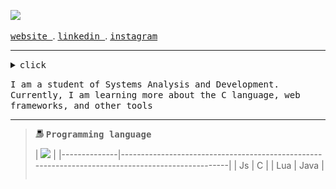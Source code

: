 ![](https://readme-typing-svg.demolab.com?font=Fira+Code&pause=1000&color=EDEDED&random=false&width=435&lines=Hello,+my+name+is+Guilherme!)

<samp><a href="">website </a></samp>. <samp><a href=""> linkedin </a></samp>. <samp><a href=""> instagram</a></samp>

 <hr>

<details><summary><samp>click </samp></summary>
  
```rust
public class Main {
    public static void main(String[] args) {
        System.out.println("Welcome!");
    }
}

```
<br>




</details>


<samp>I am a student of Systems Analysis and Development. Currently, I am learning more about the C language, web frameworks, and other tools</samp>

<hr>

<blockquote>
 <img width="13" src="my_computer_animated_commission_by_wrim_d5iuujc.gif"> <samp><b>Programming language</b></samp><br>

  <table>

| ![](https://img.shields.io/badge/Code-HTML5-informational?style=flat&logo=html5&logoColor=white&color=712cf9)   |
|--------------|--------------------------------------------------------------------------------------------------|
| Js           | C     |
| Lua          | Java   |

 </table>
</blockquote>







